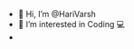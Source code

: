 - 👋 Hi, I’m @HariVarsh
- 👀 I’m interested in Coding 💻
- 

<!---
HariVarsh/HariVarsh is a ✨ special ✨ repository because its `README.md` (this file) appears on your GitHub profile.
You can click the Preview link to take a look at your changes.
--->
